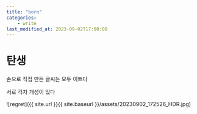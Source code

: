 ```yaml
---
title: "born"
categories:
    - write
last_modified_at: 2023-09-02T17:00:00
---
```


# 탄생

손으로 직접 만든 글씨는 모두 이쁘다

서로 각자 개성이 있다

![regret]({{ site.url }}{{ site.baseurl }}/assets/20230902_172526_HDR.jpg)
